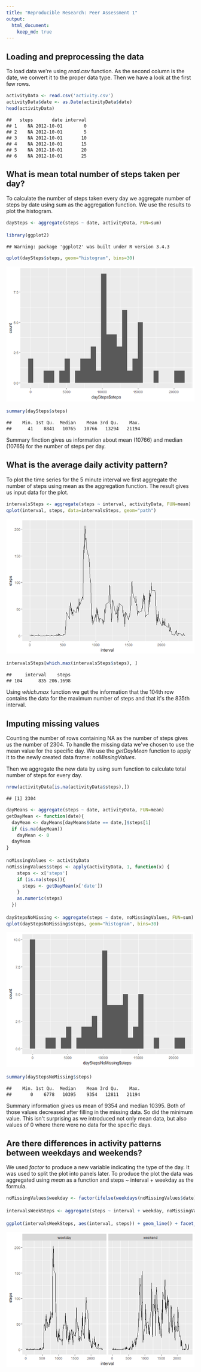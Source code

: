 ```yaml
---
title: "Reproducible Research: Peer Assessment 1"
output: 
  html_document:
    keep_md: true
---
```



## Loading and preprocessing the data

To load data we're using *read.csv* function. As the second column is the date, we convert it to the proper data type. Then we have a look at the first few rows.


```r
activityData <- read.csv('activity.csv')
activityData$date <- as.Date(activityData$date)
head(activityData)
```

```
##   steps       date interval
## 1    NA 2012-10-01        0
## 2    NA 2012-10-01        5
## 3    NA 2012-10-01       10
## 4    NA 2012-10-01       15
## 5    NA 2012-10-01       20
## 6    NA 2012-10-01       25
```

## What is mean total number of steps taken per day?
To calculate the number of steps taken every day we aggregate number of steps by date using sum as the aggregation function. We use the results to plot the histogram.


```r
daySteps <- aggregate(steps ~ date, activityData, FUN=sum)

library(ggplot2)
```

```
## Warning: package 'ggplot2' was built under R version 3.4.3
```

```r
qplot(daySteps$steps, geom="histogram", bins=30)
```

![](PA1_template_files/figure-html/total_steps-1.png)<!-- -->

```r
summary(daySteps$steps)
```

```
##    Min. 1st Qu.  Median    Mean 3rd Qu.    Max. 
##      41    8841   10765   10766   13294   21194
```

Summary finction gives us information about mean (10766) and median (10765) for the number of steps per day.

## What is the average daily activity pattern?
To plot the time series for the 5 minute interval we first aggregate the number of steps using mean as the aggregation function. The result gives us input data for the plot.


```r
intervalsSteps <- aggregate(steps ~ interval, activityData, FUN=mean)
qplot(interval, steps, data=intervalsSteps, geom="path")
```

![](PA1_template_files/figure-html/daily_activity-1.png)<!-- -->

```r
intervalsSteps[which.max(intervalsSteps$steps), ]
```

```
##     interval    steps
## 104      835 206.1698
```

Using *which.max* function we get the information that the 104th row contains the data for the maximum number of steps and that it's the 835th interval.

## Imputing missing values

Counting the number of rows containing NA as the number of steps gives us the number of 2304. To handle the missing data we've chosen to use the mean value for the specific day. We use the *getDayMean* function to apply it to the newly created data frame: *noMissingValues*.

Then we aggregate the new data by using sum function to calculate total number of steps for every day.


```r
nrow(activityData[is.na(activityData$steps),])
```

```
## [1] 2304
```

```r
dayMeans <- aggregate(steps ~ date, activityData, FUN=mean)
getDayMean <- function(date){
  dayMean <- dayMeans[dayMeans$date == date,]$steps[1]
  if (is.na(dayMean))
    dayMean <- 0
  dayMean
}

noMissingValues <- activityData
noMissingValues$steps <- apply(activityData, 1, function(x) { 
    steps <- x['steps']
    if (is.na(steps)){
      steps <- getDayMean(x['date'])
    }
    as.numeric(steps)
  })

dayStepsNoMissing <- aggregate(steps ~ date, noMissingValues, FUN=sum)
qplot(dayStepsNoMissing$steps, geom="histogram", bins=30)
```

![](PA1_template_files/figure-html/missing_values-1.png)<!-- -->

```r
summary(dayStepsNoMissing$steps)
```

```
##    Min. 1st Qu.  Median    Mean 3rd Qu.    Max. 
##       0    6778   10395    9354   12811   21194
```

Summary information gives us mean of 9354 and median 10395. Both of those values decreased after filling in the missing data. So did the minimum value. This isn't surprising as we introduced not only mean data, but also values of 0 where there were no data for the specific days.

## Are there differences in activity patterns between weekdays and weekends?
We used *factor* to produce a new variable indicating the type of the day. It was used to split the plot into panels later. To produce the plot the data was aggregated using *mean* as a function and steps ~ interval + weekday as the formula.


```r
noMissingValues$weekday <- factor(ifelse(weekdays(noMissingValues$date) %in% c("Saturday", "Sunday"), "weekend", "weekday"))

intervalsWeekSteps <- aggregate(steps ~ interval + weekday, noMissingValues, FUN=mean)

ggplot(intervalsWeekSteps, aes(interval, steps)) + geom_line() + facet_wrap(~weekday)
```

![](PA1_template_files/figure-html/weekdays-1.png)<!-- -->

